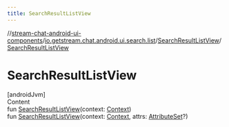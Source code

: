 ```yaml
---
title: SearchResultListView
---
```

//[stream-chat-android-ui-components](../../../index.md)/[io.getstream.chat.android.ui.search.list](../index.md)/[SearchResultListView](index.md)/[SearchResultListView](SearchResultListView.md)



# SearchResultListView  
[androidJvm]  
Content  
fun [SearchResultListView](SearchResultListView.md)(context: [Context](https://developer.android.com/reference/kotlin/android/content/Context.html))  
fun [SearchResultListView](SearchResultListView.md)(context: [Context](https://developer.android.com/reference/kotlin/android/content/Context.html), attrs: [AttributeSet](https://developer.android.com/reference/kotlin/android/util/AttributeSet.html)?)  



